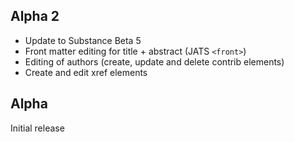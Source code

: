 
## Alpha 2

- Update to Substance Beta 5
- Front matter editing for title + abstract (JATS `<front>`)
- Editing of authors (create, update and delete contrib elements)
- Create and edit xref elements

## Alpha

Initial release